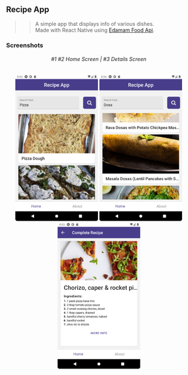 ## Recipe App

> > A simple app that displays info of various dishes.  
> > Made with React Native using [Edamam Food Api](https://www.edamam.com/).

### Screenshots

<div align="center">
<h6>
#1 #2 Home Screen | #3 Details Screen 
</h6>
</div>

<div align="center">
<img src="assets/sreenshots/Screenshot_1619058780.png" style="border-radius:5px;" alt="Home" height="400">
<img src="assets/sreenshots/Screenshot_1619058845.png" style="border-radius:5px;" alt="Home" height="400">
<img src="assets/sreenshots/Screenshot_1619058800.png" style="border-radius:5px;" alt="Details" height="400">
</div>
